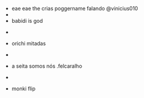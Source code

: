 - eae eae the crias poggername falando @vinicius010
- 
-  babidi is god
-  ~~~
- orichi mitadas
-  ~~~
-  a seita somos nós .felcaralho
-  ~~~~
-  monki flip 
   ~~~~
<!---
viniciussantos134/viniciussantos134 is a ✨ special ✨ repository because its `README.md` (this file) appears on your GitHub profile.
You can click the Preview link to take a look at your changes.
--->
